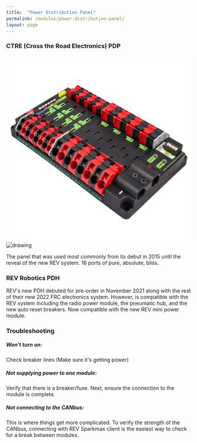```yaml
---
title:  "Power Distribution Panel"
permalink: /modules/power-distribution-panel/
layout: page
---
```


### CTRE (Cross the Road Electronics) PDP
![PDP](/images/pdp1.jpg) <img src="drawing.jpg" alt="drawing" width="200"/>

The panel that was used most commonly from its debut in 2015 until the reveal of the new REV system. 16 ports of pure, absolute, bliss. 

### REV Robotics PDH

REV's new PDH debuted for pre-order in November 2021 along with the rest of their new 2022 FRC electronics system. However, is compatible with the REV system including the radio power module, the pneumatic hub, and the new auto reset breakers. Now compatible with the new REV mini power module.

### Troubleshooting

##### Won't turn on:

Check breaker lines (Make sure it's getting power)

##### Not supplying power to one module:

Verify that there is a breaker/fuse. Next, ensure the connection to the module is complete.

##### Not connecting to the CANbus:

This is where things get more complicated. To verify the strength of  the CANbus, connecting with REV Sparkmax client is the easiest way to check for a break between modules.

